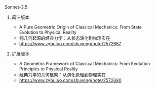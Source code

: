 Sonnet-3.5:

1. 简洁版本:
   - A Pure Geometric Origin of Classical Mechanics: From State Evolution to Physical Reality
   - 纯几何起源的经典力学：从状态演化到物理实在
   - https://www.zybuluo.com/shuyong/note/2572687

2. 扩展版本:
   - A Geometric Framework of Classical Mechanics: From Evolution Principles to Physical Reality
   - 经典力学的几何框架：从演化原理到物理实在
   - https://www.zybuluo.com/shuyong/note/2572690

